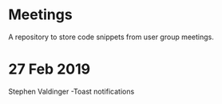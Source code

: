 # Meetings
A repository to store code snippets from user group meetings.

# 27 Feb 2019

Stephen Valdinger -Toast notifications
